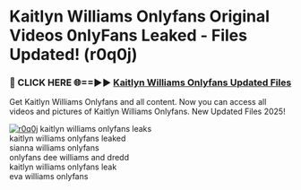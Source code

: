 # Kaitlyn Williams Onlyfans Original Videos 0nlyFans Leaked - Files Updated! (r0q0j)

<h3>🔴 CLICK HERE 🌐==►► <a href="https://tinyurl.com/x26r9saj" rel="nofollow">Kaitlyn Williams Onlyfans Updated Files</a></h3>

Get Kaitlyn Williams Onlyfans and all content. Now you can access all videos and pictures of Kaitlyn Williams Onlyfans. New Updated Files 2025!

[![r0q0j](https://i.imgur.com/LkgZPqh.gif)](https://tinyurl.com/x26r9saj)
kaitlyn williams onlyfans leaks<br>
kaitlyn williams onlyfans leaked<br>
sianna williams onlyfans<br>
onlyfans dee williams and dredd<br>
kaitlyn williams onlyfans leak<br>
eva williams onlyfans
